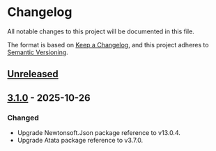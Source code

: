 # Changelog

All notable changes to this project will be documented in this file.

The format is based on [Keep a Changelog](https://keepachangelog.com/en/1.1.0/),
and this project adheres to [Semantic Versioning](https://semver.org/spec/v2.0.0.html).

## [Unreleased]

## [3.1.0] - 2025-10-26

### Changed

- Upgrade Newtonsoft.Json package reference to v13.0.4.
- Upgrade Atata package reference to v3.7.0.

[Unreleased]: https://github.com/atata-framework/atata-configuration-json/compare/v3.1.0...HEAD
[3.1.0]: https://github.com/atata-framework/atata-configuration-json/compare/v3.0.0...v3.1.0
